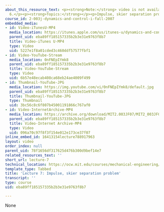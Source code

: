 ```yaml
---
about_this_resource_text: <p><strong>Note:</strong> video is not available for Lecture
  6.</p><p><strong>Topics:</strong></p><p>Impulse, skier separation problem</p>
course_id: 2-003j-dynamics-and-control-i-fall-2007
embedded_media:
- id: Video-iTunesU-MP4
  media_location: https://itunes.apple.com/us/itunes-u/dynamics-and-control-i/id844431927?mt=10
  parent_uid: eba89ff185157335b2b3e31e9763f8b7
  title: Video-iTunes U-MP4
  type: Video
  uid: 5227e1f8a01cded3c460ddf57577fbf1
- id: Video-YouTube-Stream
  media_location: 0nFNEpIYmk8
  parent_uid: eba89ff185157335b2b3e31e9763f8b7
  title: Video-YouTube-Stream
  type: Video
  uid: 6b57e48ecab408ca68eb24ae4009f499
- id: Thumbnail-YouTube-JPG
  media_location: https://img.youtube.com/vi/0nFNEpIYmk8/default.jpg
  parent_uid: eba89ff185157335b2b3e31e9763f8b7
  title: Thumbnail-YouTube-JPG
  type: Thumbnail
  uid: 3bc56c8c6f807b45001191866c767af0
- id: Video-InternetArchive-MP4
  media_location: https://archive.org/download/MIT2.003JF07/MIT2_003JF07lec07_220k.mp4
  parent_uid: eba89ff185157335b2b3e31e9763f8b7
  title: Video-Internet Archive-MP4
  type: Video
  uid: 096a70c97f8f3f154e012e173ce37f07
inline_embed_id: 16413154lecture788917963
layout: video
order_index: null
parent_uid: 78f1656df317625d476b300d9bef14e7
related_resources_text: ''
short_url: lecture-7
technical_location: https://ocw.mit.edu/courses/mechanical-engineering/2-003j-dynamics-and-control-i-fall-2007/video-lectures/lecture-7
template_type: Tabbed
title: 'Lecture 7: Impulse, skier separation problem'
transcript: ''
type: course
uid: eba89ff185157335b2b3e31e9763f8b7

---
```

None